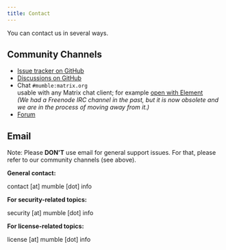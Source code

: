 ```yaml
---
title: Contact
---
```


You can contact us in several ways.

## Community Channels

* [Issue tracker on GitHub](https://github.com/mumble-voip/mumble/issues)
* [Discussions on GitHub](https://github.com/mumble-voip/mumble/discussions)
* Chat `#mumble:matrix.org`  
  usable with any Matrix chat client; for example [open with Element](https://app.element.io/#/room/#mumble:matrix.org)  
  *(We had a Freenode IRC channel in the past, but it is now obsolete and we are in the process of moving away from it.)*
* [Forum](https://forums.mumble.info/)

## Email

Note: Please **DON'T** use email for general support issues. For that, please refer to our community channels (see above).

**General contact:**

contact [at] mumble [dot] info

**For security-related topics:**

security [at] mumble [dot] info

**For license-related topics:**

license [at] mumble [dot] info
